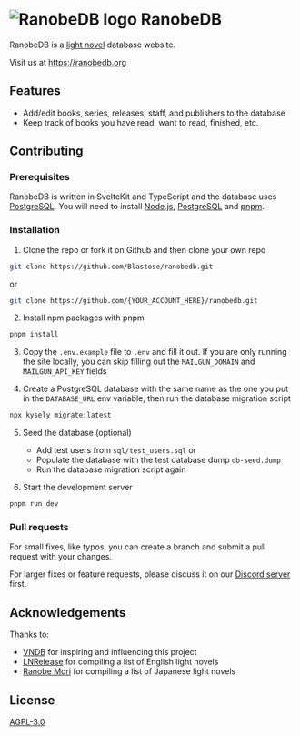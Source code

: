 # ![RanobeDB logo](./static/rndb_logo.png) RanobeDB

RanobeDB is a [light novel](https://en.wikipedia.org/wiki/Light_novel) database website.

Visit us at https://ranobedb.org

## Features

- Add/edit books, series, releases, staff, and publishers to the database
- Keep track of books you have read, want to read, finished, etc.

## Contributing

### Prerequisites

RanobeDB is written in SvelteKit and TypeScript and the database uses [PostgreSQL](https://www.postgresql.org/). You will need to install [Node.js](https://nodejs.org/en), [PostgreSQL](https://www.postgresql.org/) and [pnpm](https://pnpm.io/).

### Installation

1. Clone the repo or fork it on Github and then clone your own repo

```sh
git clone https://github.com/Blastose/ranobedb.git
```

or

```sh
git clone https://github.com/{YOUR_ACCOUNT_HERE}/ranobedb.git
```

2. Install npm packages with pnpm

```sh
pnpm install
```

3. Copy the `.env.example` file to `.env` and fill it out. If you are only running the site locally, you can skip filling out the `MAILGUN_DOMAIN` and `MAILGUN_API_KEY` fields

4. Create a PostgreSQL database with the same name as the one you put in the `DATABASE_URL` env variable, then run the database migration script

```sh
npx kysely migrate:latest
```

5. Seed the database (optional)

   - Add test users from `sql/test_users.sql` or
   - Populate the database with the test database dump `db-seed.dump`
   - Run the database migration script again

6. Start the development server

```sh
pnpm run dev
```

### Pull requests

For small fixes, like typos, you can create a branch and submit a pull request with your changes.

For larger fixes or feature requests, please discuss it on our [Discord server](https://discord.gg/ZeAnhGncFx) first.

## Acknowledgements

Thanks to:

- [VNDB](https://vndb.org/) for inspiring and influencing this project
- [LNRelease](https://github.com/LNRelease/lnrelease.github.io) for compiling a list of English light novels
- [Ranobe Mori](https://ranobe-mori.net/) for compiling a list of Japanese light novels

## License

[AGPL-3.0](LICENSE.txt)
